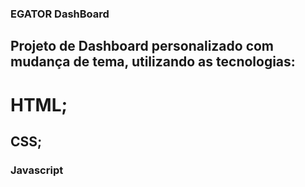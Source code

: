 ### EGATOR DashBoard

## Projeto de Dashboard personalizado com mudança de tema, utilizando as tecnologias:

# HTML;

## CSS;

### Javascript
